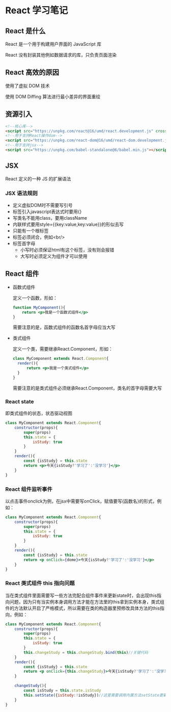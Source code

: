 # React 学习笔记

## React 是什么

React 是一个用于构建用户界面的 JavaScript 库

React 没有封装其他例如数据请求的库，只负责页面渲染

## React 高效的原因

使用了虚拟 DOM 技术

使用 DOM Diffing 算法进行最小差异的界面重绘

## 资源引入

``` html
<!--核心库-->
<script src="https://unpkg.com/react@16/umd/react.development.js" crossorigin></script>
<!--用于支持React操作dom-->
<script src="https://unpkg.com/react-dom@16/umd/react-dom.development.js" crossorigin></script>
<!--用于支持jsx-->
<script src="https://unpkg.com/babel-standalone@6/babel.min.js"></script>
```

## JSX

React 定义的一种 JS 的扩展语法

### JSX 语法规则

- 定义虚拟DOM时不需要写引号
- 标签引入javascript表达式时要用{}
- 写类名不能用class，要用className
- 内联样式要用style={{key:value,key:value}}的形似去写
- 只能有一个根标签
- 标签必须闭合，例如\<br/\>
- 标签首字母
  - 小写时必须保证html有这个标签，没有则会报错
  - 大写时必须定义为组件才可以使用

## React 组件

- 函数式组件

  定义一个函数，形如：

  ```jsx
  function MyComponent(){
      return <p>我是一个函数式组件</p>
  }
  ```

  需要注意的是，函数式组件的函数名首字母应当大写

- 类式组件

  定义一个类，需要继承React.Component，形如：

  ``` jsx
  class MyComponent extends React.Component{
  	render(){
  		return <p>我是一个类式组件</p>
  	}
  }
  ```

  需要注意的是类式组件必须继承React.Component，类名的首字母需要大写

### React state

即类式组件的状态，状态驱动视图

``` jsx
class MyComponent extends React.Component{
	constructor(props){
		super(props)
		this.state = {
			isStudy: true
		}
	}
	render(){
		const {isStudy} = this.state
		return <p>今天{isStudy?'学习了':'没学习'}</p>
	}
}
```

### React 组件监听事件

以点击事件onclick为例，在jsx中需要写onClick，赋值要写{函数名}的形式，例如：

``` jsx
class MyComponent extends React.Component{
	constructor(props){
		super(props)
		this.state = {
			isStudy: true
		}
	}
	render(){
		const {isStudy} = this.state
		return <p onClick={dome}>今天{isStudy?'学习了':'没学习'}</p>
	}
}
```

### React 类式组件 this 指向问题

当在类式组件里面需要写一些方法完配合组件事件来更新state时，会出现this指向问题，因为只有当实例本身调用方法才能在方法里的this拿到实例本身，类式组件的方法默认开启了严格模式，所以需要在类的构造器里预修改具体方法的this指向，例如：

``` jsx
class MyComponent extends React.Component{
	constructor(props){
		super(props)
		this.state = {
			isStudy: true
		}
        this.changeStudy = this.changeStudy.bind(this)//关键代码
	}
	render(){
		const {isStudy} = this.state
		return <p onClick={this.changeStudy}>今天{isStudy?'学习了':'没学习'}</p>
	}
    
    changeStudy(){
        const isStudy = this.state.isStudy
        this.setState({isStudy:!isStudy})//这里需要调用内置方法setState更新状态，这样才会自动调用render重新渲染视图
    }
}
```

## 